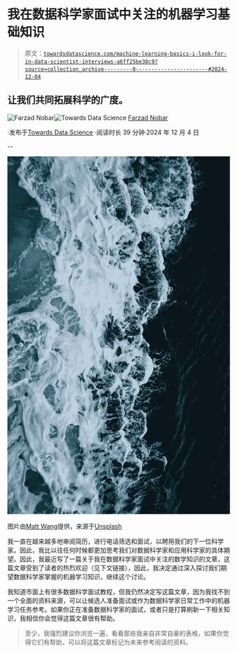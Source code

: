 # 我在数据科学家面试中关注的机器学习基础知识

> 原文：[`towardsdatascience.com/machine-learning-basics-i-look-for-in-data-scientist-interviews-a6ff25be38c9?source=collection_archive---------0-----------------------#2024-12-04`](https://towardsdatascience.com/machine-learning-basics-i-look-for-in-data-scientist-interviews-a6ff25be38c9?source=collection_archive---------0-----------------------#2024-12-04)

## 让我们共同拓展科学的广度。

[](https://medium.com/@fmnobar?source=post_page---byline--a6ff25be38c9--------------------------------)![Farzad Nobar](https://medium.com/@fmnobar?source=post_page---byline--a6ff25be38c9--------------------------------)[](https://towardsdatascience.com/?source=post_page---byline--a6ff25be38c9--------------------------------)![Towards Data Science](https://towardsdatascience.com/?source=post_page---byline--a6ff25be38c9--------------------------------) [Farzad Nobar](https://medium.com/@fmnobar?source=post_page---byline--a6ff25be38c9--------------------------------)

·发布于[Towards Data Science](https://towardsdatascience.com/?source=post_page---byline--a6ff25be38c9--------------------------------) ·阅读时长 39 分钟·2024 年 12 月 4 日

--

![](img/070f8e471fe19971246fb89df0d5b5a0.png)

图片由[Matt Wang](https://unsplash.com/@iseeworld?utm_content=creditCopyText&utm_medium=referral&utm_source=unsplash)提供，来源于[Unsplash](https://unsplash.com/photos/water-waves-on-black-and-white-textile-Z9NyRzMxicU?utm_content=creditCopyText&utm_medium=referral&utm_source=unsplash)

我一直在越来越多地审阅简历，进行电话筛选和面试，以聘用我们的下一位科学家。因此，我比以往任何时候都更加思考我们对数据科学家和应用科学家的具体期望。因此，我最近写了一篇关于我在数据科学家面试中关注的数学知识的文章，这篇文章受到了读者的热烈欢迎（见下文链接），因此，我决定通过深入探讨我们期望数据科学家掌握的机器学习知识，继续这个讨论。

我知道市面上有很多数据科学面试教程，但我仍然决定写这篇文章，因为我找不到一个全面的资料来源，可以让候选人准备面试或作为数据科学家日常工作中的机器学习任务参考。如果你正在准备数据科学家的面试，或者只是打算刷新一下相关知识，我相信你会觉得这篇文章很有帮助。

> 至少，我强烈建议你浏览一遍，看看那些我亲自非常自豪的表格，如果你觉得它们有帮助，可以将这篇文章标记为未来参考阅读的资料。
